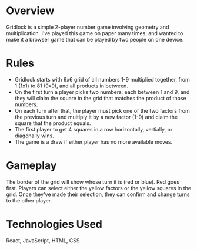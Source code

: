 # Overview

Gridlock is a simple 2-player number game involving geometry and multiplication. I've played this game on paper many times, and wanted to make it a browser game that can be played by two people on one device. 

# Rules

- Gridlock starts with 6x6 grid of all numbers 1-9 multiplied together, from 1 (1x1) to 81 (9x9), and all products in between. 
- On the first turn a player picks two numbers, each between 1 and 9, and they will claim the square in the grid that matches the product of those numbers. 
- On each turn after that, the player must pick one of the two factors from the previous turn and multiply it by a new factor (1-9) and claim the square that the product equals. 
- The first player to get 4 squares in a row horizontally, vertially, or diagonally wins. 
- The game is a draw if either player has no more available moves. 

# Gameplay

The border of the grid will show whose turn it is (red or blue). Red goes first. Players can select either the yellow factors or the yellow squares in the grid. Once they've made their selection, they can confirm and change turns to the other player. 

# Technologies Used

React, JavaScript, HTML, CSS